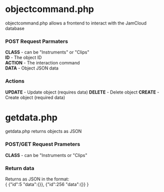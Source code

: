 # objectcommand.php

objectcommand.php allows a frontend to interact with the JamCloud database  
### POST Request Parmaters

**CLASS** - can be "Instruments" or "Clips"  
**ID** - The object ID  
**ACTION** - The interaction command  
**DATA** - Object JSON data  

### Actions
**UPDATE** - Update object (requires data)
**DELETE** - Delete object
**CREATE** - Create object (required data)

# getdata.php
getdata.php returns objects as JSON
### POST/GET Request Prameters
**CLASS** - can be "Instruments or "Clips"
### Return data
Returns as JSON in the format:  
    {
        {"id":5
        "data":{<OBJECT DATA>}},
	{"id":256
	"data":{<OBJECT DATA>}}
    }
